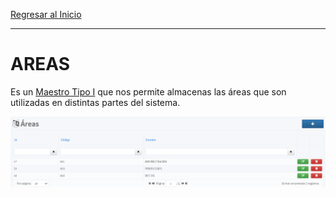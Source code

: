 [Regresar al Inicio](../readme.MD)

---
# AREAS

Es un [Maestro Tipo I](../../general/maestros-tipoI.md) que nos permite almacenas las áreas que son utilizadas en distintas partes del sistema.

![Áreas](../recursos/img/areas.png)
